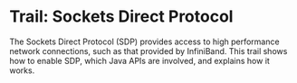 
# Trail: Sockets Direct Protocol

The Sockets Direct Protocol (SDP) provides access to high performance network connections, such as that provided by InfiniBand. This trail shows how to enable SDP, which Java APIs are involved, and explains how it works.
